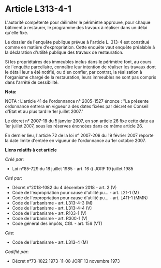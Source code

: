 # Article L313-4-1

L'autorité compétente pour délimiter le périmètre approuve, pour chaque bâtiment à restaurer, le programme des travaux à
réaliser dans un délai qu'elle fixe.

Le dossier de l'enquête publique prévue à l'article L. 313-4 est constitué comme en matière d'expropriation. Cette enquête
vaut enquête préalable à la déclaration d'utilité publique des travaux de restauration.

Si les propriétaires des immeubles inclus dans le périmètre font, au cours de l'enquête parcellaire, connaître leur intention
de réaliser les travaux dont le détail leur a été notifié, ou d'en confier, par contrat, la réalisation à l'organisme chargé
de la restauration, leurs immeubles ne sont pas compris dans l'arrêté de cessibilité.

**Nota:**

NOTA : L'article 41 de l'ordonnance n° 2005-1527 énonce : "La présente ordonnance entrera en vigueur à des dates fixées par
décret en Conseil d'Etat et au plus tard le 1er juillet 2007."

Le décret n° 2007-18 du 5 janvier 2007, en son article 26 fixe cette date au 1er juillet 2007, sous les réserves énoncées
dans ce même article 26.

En dernier lieu, l'article 72 de la loi n° 2007-209 du 19 février 2007 reporte la date limite d'entrée en vigueur de
l'ordonnance au 1er octobre 2007.

**Liens relatifs à cet article**

_Créé par_:

  - Loi n°85-729 du 18 juillet 1985 - art. 16 () JORF 19 juillet 1985

_Cité par_:

  - Décret n°2018-1082 du 4 décembre 2018 - art. 2 (V)
  - Code de l'expropriation pour cause d'utilité pu... - art. L21-1 (M)
  - Code de l'expropriation pour cause d'utilité pu... - art. L411-1 (MMN)
  - Code de l'urbanisme - art. L313-4-3 (M)
  - Code de l'urbanisme - art. L313-4-4 (V)
  - Code de l'urbanisme - art. R103-1 (V)
  - Code de l'urbanisme - art. R300-1 (V)
  - Code général des impôts, CGI. - art. 156 (VT)

_Cite_:

  - Code de l'urbanisme - art. L313-4 (M)

_Codifié par_:

  - Décret n°73-1022 1973-11-08 JORF 13 novembre 1973
